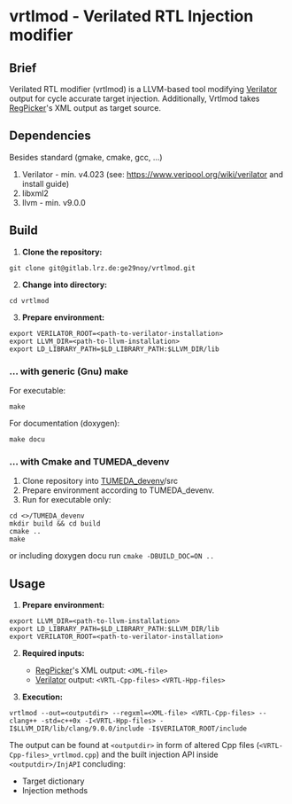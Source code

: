# vrtlmod - Verilated RTL Injection modifier

## Brief
Verilated RTL modifier (vrtlmod) is a LLVM-based tool modifying <a href="https://www.veripool.org/wiki/verilator" title="Verilator homepage">Verilator</a> output for cycle accurate target injection. Additionally, Vrtlmod takes <a href="https://gitlab.lrz.de/ge29noy/regpicker" title="regpicker git">RegPicker</a>'s XML output as target source.

## Dependencies
Besides standard (gmake, cmake, gcc, ...)

1. Verilator      - min. v4.023 (see: https://www.veripool.org/wiki/verilator and install guide)
2. libxml2
3. llvm			  - min. v9.0.0

## Build
1. **Clone the repository:**
```
git clone git@gitlab.lrz.de:ge29noy/vrtlmod.git
```

2. **Change into directory:**
```
cd vrtlmod
```

3. **Prepare environment:**
```
export VERILATOR_ROOT=<path-to-verilator-installation>
export LLVM_DIR=<path-to-llvm-installation>
export LD_LIBRARY_PATH=$LD_LIBRARY_PATH:$LLVM_DIR/lib
```

### ... with generic (Gnu) make
For executable:
```
make
```
For documentation (doxygen):
```
make docu
```

### ... with Cmake and TUMEDA_devenv
1. Clone repository into <a href="https://gitlab.lrz.de/de-tum-ei-eda-esl/TUMEDA_devenv" title="TUMEDA development environment">TUMEDA_devenv</a>/src
2. Prepare environment according to TUMEDA_devenv.
3. Run for executable only:
```
cd <>/TUMEDA_devenv
mkdir build && cd build
cmake ..
make
```
or including doxygen docu run ```cmake -DBUILD_DOC=ON ..``` 

## Usage
1. **Prepare environment:**
```
export LLVM_DIR=<path-to-llvm-installation>
export LD_LIBRARY_PATH=$LD_LIBRARY_PATH:$LLVM_DIR/lib
export VERILATOR_ROOT=<path-to-verilator-installation>
```

2. **Required inputs:**

	- <a href="https://gitlab.lrz.de/ge29noy/regpicker" title="regpicker git">RegPicker</a>'s XML output: `<XML-file>`
	- <a href="https://www.veripool.org/wiki/verilator" title="Verilator homepage">Verilator</a> output: `<VRTL-Cpp-files>` `<VRTL-Hpp-files>`
	
3. **Execution:**

```
vrtlmod --out=<outputdir> --regxml=<XML-file> <VRTL-Cpp-files> -- clang++ -std=c++0x -I<VRTL-Hpp-files> -I$LLVM_DIR/lib/clang/9.0.0/include -I$VERILATOR_ROOT/include
```	

The output can be found at `<outputdir>` in form of altered Cpp files (`<VRTL-Cpp-files>_vrtlmod.cpp`) and the built injection API inside `<outputdir>/InjAPI` concluding:
- Target dictionary
- Injection methods 
